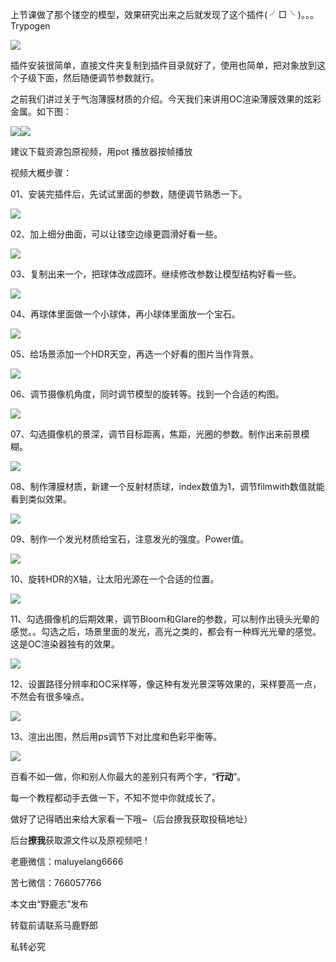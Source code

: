 上节课做了那个镂空的模型，效果研究出来之后就发现了这个插件( ╯□╰ )。。。Trypogen

![](https://pic2.zhimg.com/v2-29972d51c8ff091e19931910625efd1d_r.jpg)

插件安装很简单，直接文件夹复制到插件目录就好了，使用也简单，把对象放到这个子级下面，然后随便调节参数就行。

之前我们讲过关于气泡薄膜材质的介绍。今天我们来讲用OC渲染薄膜效果的炫彩金属。如下图：

![](https://pic1.zhimg.com/v2-15b15d5baff905fda08121e4157a591c_r.jpg)[![](https://pic2.zhimg.com/80/v2-06825ae8d28ce7349d4dd763fd8d852d_b.jpg)](https://link.zhihu.com/?target=https%3A//www.zhihu.com/video/988836442348605440)

建议下载资源包原视频，用pot 播放器按帧播放

视频大概步骤：

01、安装完插件后，先试试里面的参数，随便调节熟悉一下。

![](https://pic4.zhimg.com/v2-1e7b811a589064aea79d49c952caaee7_r.jpg)

02、加上细分曲面，可以让镂空边缘更圆滑好看一些。

![](https://pic1.zhimg.com/v2-a782a6954eef867b63cc2ca2fbb8f938_r.jpg)

03、复制出来一个，把球体改成圆环。继续修改参数让模型结构好看一些。

![](https://pic2.zhimg.com/v2-bac82b23cbba6f0c66babe4dcdf94ef1_r.jpg)

04、再球体里面做一个小球体，再小球体里面放一个宝石。

![](https://pic4.zhimg.com/v2-659e6c0914e4dfbcc9c715b07da88433_r.jpg)

05、给场景添加一个HDR天空，再选一个好看的图片当作背景。

![](https://pic4.zhimg.com/v2-0d9229fca293280343a3f5f1cc51e657_r.jpg)

06、调节摄像机角度，同时调节模型的旋转等。找到一个合适的构图。

![](https://pic2.zhimg.com/v2-44f111b0a79e8c07075b6c85e6b22dbd_r.jpg)

07、勾选摄像机的景深，调节目标距离，焦距，光圈的参数。制作出来前景模糊。

![](https://pic2.zhimg.com/v2-56bfe6895445c512f29b4bdf7f2f0131_r.jpg)

08、制作薄膜材质，新建一个反射材质球，index数值为1，调节filmwith数值就能看到类似效果。

![](https://pic1.zhimg.com/v2-cf91b080d380fef25e296aa9a02a465c_r.jpg)

09、制作一个发光材质给宝石，注意发光的强度。Power值。

![](https://pic4.zhimg.com/v2-619dc9ba95f3cfd61b1e06d605267b3f_r.jpg)

10、旋转HDR的X轴，让太阳光源在一个合适的位置。

![](https://pic4.zhimg.com/v2-afb2c7ecefd0d7cdb7f8f886542b7a97_r.jpg)

11、勾选摄像机的后期效果，调节Bloom和Glare的参数，可以制作出镜头光晕的感觉。。勾选之后，场景里面的发光，高光之类的，都会有一种辉光光晕的感觉。这是OC渲染器独有的效果。

![](https://pic3.zhimg.com/v2-d63c8a7d23cdf2693c9b241960e82656_r.jpg)

12、设置路径分辨率和OC采样等，像这种有发光景深等效果的，采样要高一点，不然会有很多噪点。

![](https://pic4.zhimg.com/v2-170cea2a30b1c592739c843b5cde731f_r.jpg)

13、渲出出图，然后用ps调节下对比度和色彩平衡等。

![](https://pic2.zhimg.com/v2-894ff9223c8add7f43dd000995d7cce9_r.jpg)

百看不如一做，你和别人你最大的差别只有两个字，“**行动**”。

每一个教程都动手去做一下，不知不觉中你就成长了。

做好了记得晒出来给大家看一下哦~（后台撩我获取投稿地址）

后台**撩我**获取源文件以及原视频吧！

老鹿微信：maluyelang6666

苦七微信：766057766

本文由“野鹿志”发布

转载前请联系马鹿野郎

私转必究